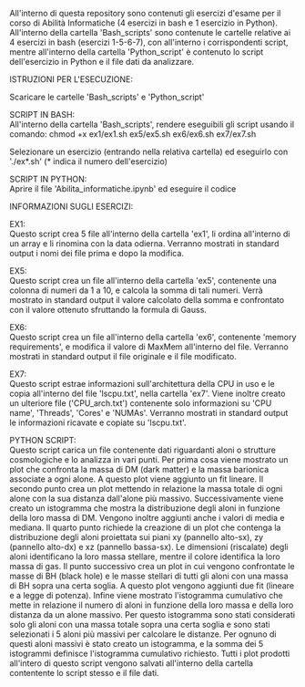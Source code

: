 All'interno di questa repository sono contenuti gli esercizi d'esame per il corso di Abilità Informatiche (4 esercizi in bash e 1 esercizio in Python).
All'interno della cartella 'Bash_scripts' sono contenute le cartelle relative ai 4 esercizi in bash (esercizi 1-5-6-7), con all'interno i corrispondenti script, mentre all'interno della cartella 'Python_script' è contenuto lo script dell'esercizio in Python e il file dati da analizzare.

ISTRUZIONI PER L'ESECUZIONE:

Scaricare le cartelle 'Bash_scripts' e 'Python_script'

SCRIPT IN BASH:\
All'interno della cartella 'Bash_scripts', rendere eseguibili gli script usando il comando:
chmod +x ex1/ex1.sh ex5/ex5.sh ex6/ex6.sh ex7/ex7.sh

Selezionare un esercizio (entrando nella relativa cartella) ed eseguirlo con './ex*.sh' (* indica il numero dell'esercizio)

SCRIPT IN PYTHON:\
Aprire il file 'Abilita_informatiche.ipynb' ed eseguire il codice

INFORMAZIONI SUGLI ESERCIZI:

EX1:\
Questo script crea 5 file all'interno della cartella 'ex1', li ordina all'interno di un array e li rinomina con la data odierna.
Verranno mostrati in standard output i nomi dei file prima e dopo la modifica.

EX5:\
Questo script crea un file all'interno della cartella 'ex5', contenente una colonna di numeri da 1 a 10, e calcola la somma di tali numeri.
Verrà mostrato in standard output il valore calcolato della somma e confrontato con il valore ottenuto sfruttando la formula di Gauss.

EX6:\
Questo script crea un file all'interno della cartella 'ex6', contenente 'memory requirements', e modifica il valore di MaxMem all'interno del file.
Verranno mostrati in standard output il file originale e il file modificato.

EX7:\
Questo script estrae informazioni sull'architettura della CPU in uso e le copia all'interno del file 'lscpu.txt', nella cartella 'ex7'.
Viene inoltre creato un ulteriore file ('CPU_arch.txt') contenente solo informazioni su 'CPU name', 'Threads', 'Cores' e 'NUMAs'.
Verranno mostrati in standard output le informazioni ricavate e copiate su 'lscpu.txt'.

PYTHON SCRIPT:\
Questo script carica un file contenente dati riguardanti aloni o strutture cosmologiche e lo analizza in vari punti.
Per prima cosa viene mostrato un plot che confronta la massa di DM (dark matter) e la massa barionica associate a ogni alone. A questo plot viene aggiunto un fit lineare.
Il secondo punto crea un plot mettendo in relazione la massa totale di ogni alone con la sua distanza dall'alone più massivo.
Successivamente viene creato un istogramma che mostra la distribuzione degli aloni in funzione della loro massa di DM. Vengono inoltre aggiunti anche i valori di media e mediana.
Il quarto punto richiede la creazione di un plot che contenga la distribuzione degli aloni proiettata sui piani xy (pannello alto-sx), zy (pannello alto-dx) e xz (pannello bassa-sx). Le dimensioni (riscalate) degli aloni identificano la loro massa stellare, mentre il colore identifica la loro massa di gas.
Il punto successivo crea un plot in cui vengono confrontate le masse di BH (black hole) e le masse stellari di tutti gli aloni con una massa di BH sopra una certa soglia. A questo plot vengono aggiunti due fit (lineare e a legge di potenza).
Infine viene mostrato l'istogramma cumulativo che mette in relazione il numero di aloni in funzione della loro massa e della loro distanza da un alone massivo. Per questo istogramma sono stati considerati solo gli aloni con una massa totale sopra una certa soglia e sono stati selezionati i 5 aloni più massivi per calcolare le distanze. Per ognuno di questi aloni massivi è stato creato un istogramma, e la somma dei 5 istogrammi definisce l'istogramma cumulativo richiesto.
Tutti i plot prodotti all'intero di questo script vengono salvati all'interno della cartella contentente lo script stesso e il file dati.

